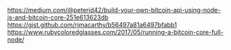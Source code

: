 https://medium.com/@peterjd42/build-your-own-bitcoin-api-using-node-js-and-bitcoin-core-251e613623db
https://gist.github.com/rjmacarthy/b56497a81a6497bfabb1
https://www.rubycoloredglasses.com/2017/05/running-a-bitcoin-core-full-node/
